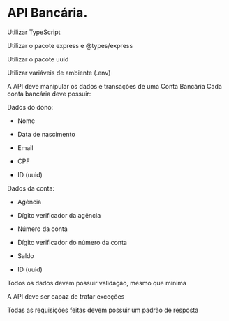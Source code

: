 # API Bancária.

Utilizar TypeScript

Utilizar o pacote express e @types/express

Utilizar o pacote uuid

Utilizar variáveis de ambiente (.env)

A API deve manipular os dados e transações de uma Conta Bancária
Cada conta bancária deve possuir:

Dados do dono:

- Nome

- Data de nascimento

- Email

- CPF

- ID (uuid)

Dados da conta:

- Agência

- Dígito verificador da agência

- Número da conta

- Dígito verificador do número da conta

- Saldo

- ID (uuid)

Todos os dados devem possuir validação, mesmo que mínima

A API deve ser capaz de tratar exceções

Todas as requisições feitas devem possuir um padrão de resposta